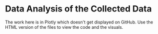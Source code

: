 # Data Analysis of the Collected Data

The work here is in Plotly which doesn't get displayed on GitHub. Use the HTML version of the files to view the code and the visuals.